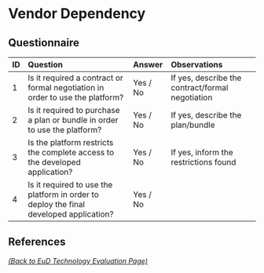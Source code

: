 # Vendor Dependency

## Questionnaire

| ID | Question | Answer | Observations |
|:---|:----------------------------------------------------|:------------------|:------------------|
| 1 | Is it required a contract or formal negotiation in order to use the platform? | Yes / No | If yes, describe the contract/formal negotiation |
| 2 | Is it required to purchase a plan or bundle in order to use the platform? | Yes / No | If yes, describe the plan/bundle |
| 3 | Is the platform restricts the complete access to the developed application? | Yes / No | If yes, inform the restrictions found |
| 4 | Is it required to use the platform in order to deploy the final developed application? | Yes / No |  |

## References

_[(Back to EuD Technology Evaluation Page)](../eud_technology_evaluation)_
